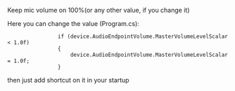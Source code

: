 Keep mic volume on 100%(or any other value, if you change it)

Here you can change the value (Program.cs):
```
                if (device.AudioEndpointVolume.MasterVolumeLevelScalar < 1.0f)
                {
                    device.AudioEndpointVolume.MasterVolumeLevelScalar = 1.0f;
                }
```
then just add shortcut on it in your startup
